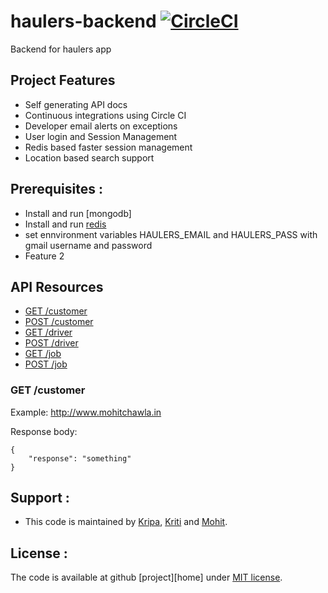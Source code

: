 # haulers-backend [![CircleCI](https://circleci.com/gh/mohit-chawla/haulers-backend.svg?style=svg)](https://circleci.com/gh/mohit-chawla/haulers-backend)
Backend for haulers app

## Project Features
   - Self generating API docs
   - Continuous integrations using Circle CI
   - Developer email alerts on exceptions
   - User login and Session Management
   - Redis based faster session management
   - Location based search support


## Prerequisites :
   - Install and run [mongodb]
   - Install and run [redis]
   - set ennvironment variables HAULERS_EMAIL and HAULERS_PASS with gmail username and password
   - Feature 2

## API Resources

  - [GET /customer](#get-test)
  - [POST /customer](#get-test)
  - [GET /driver](#get-test)
  - [POST /driver](#get-test)
  - [GET /job](#get-test)
  - [POST /job](#get-test)


### GET /customer

Example: http://www.mohitchawla.in

Response body:

    {
        "response": "something"
    }


## Support :
  
  - This code is maintained by [Kripa], [Kriti] and [Mohit].
  
  
## License :
  
  The code is available at github [project][home] under [MIT license][4].
  
   [Mohit]: http://www.mohitchawla.in
   [Kriti]: http://www.kritisingh.in
   [Kripa]: https://github.com/coderKr
   [project]: https://github.com/mohit-chawla/haulers-backend
   [4]: http://revolunet.mit-license.org
   [mogndb]: https://www.mongodb.com
   [redis]: https://redis.io